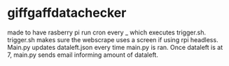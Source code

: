 # giffgaffdatachecker

made to have rasberry pi run cron every _ which executes trigger.sh.
trigger.sh makes sure the webscrape uses a screen if using rpi headless.
Main.py updates dataleft.json every time main.py is ran.
Once dataleft is at 7, main.py sends email informing amount of dataleft.

